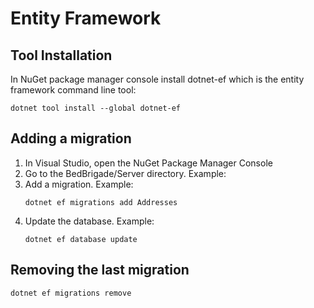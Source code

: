 # Entity Framework

## Tool Installation
In NuGet package manager console install dotnet-ef which is the entity framework command line tool:
```dos
dotnet tool install --global dotnet-ef
```

## Adding a migration
1. In Visual Studio, open the NuGet Package Manager Console
2. Go to the BedBrigade/Server directory.  Example:
3. Add a migration.  Example:
    ```dos
    dotnet ef migrations add Addresses
    ```
4. Update the database.  Example:
    ```dos
    dotnet ef database update
     ```
     
## Removing the last migration
```dos
dotnet ef migrations remove
```


